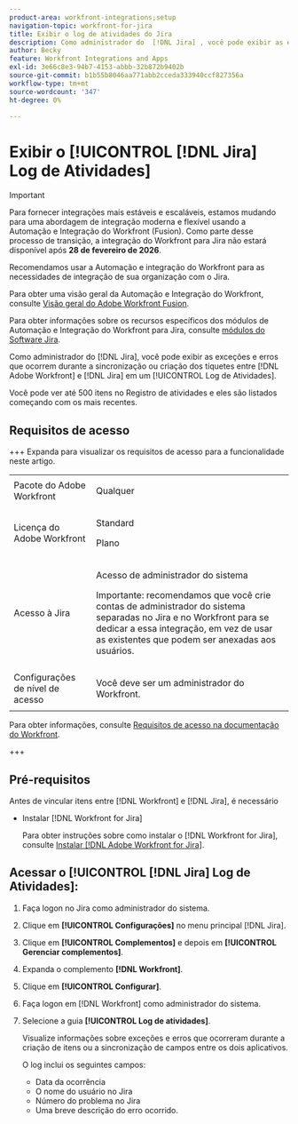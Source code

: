 ```yaml
---
product-area: workfront-integrations;setup
navigation-topic: workfront-for-jira
title: Exibir o log de atividades do Jira
description: Como administrador do  [!DNL Jira] , você pode exibir as exceções e erros que ocorrem durante a sincronização ou criação dos tíquetes entre o  [!DNL Adobe Workfront] e o [!DNL Jira] em um Log de atividades.
author: Becky
feature: Workfront Integrations and Apps
exl-id: 3e66c8e3-94b7-4153-abbb-32b872b9402b
source-git-commit: b1b55b8046aa771abb2cceda333940ccf827356a
workflow-type: tm+mt
source-wordcount: '347'
ht-degree: 0%

---
```


# Exibir o [!UICONTROL [!DNL Jira] Log de Atividades]

>[!IMPORTANT]
>
>Para fornecer integrações mais estáveis e escaláveis, estamos mudando para uma abordagem de integração moderna e flexível usando a Automação e Integração do Workfront (Fusion). Como parte desse processo de transição, a integração do Workfront para Jira não estará disponível após **28 de fevereiro de 2026**.
>
>Recomendamos usar a Automação e integração do Workfront para as necessidades de integração de sua organização com o Jira.
>
>Para obter uma visão geral da Automação e Integração do Workfront, consulte [Visão geral do Adobe Workfront Fusion](https://experienceleague.adobe.com/pt-br/docs/workfront-fusion/using/get-started-with-fusion/understand-workfront-fusion/workfront-fusion-overview).
>
>Para obter informações sobre os recursos específicos dos módulos de Automação e Integração do Workfront para Jira, consulte [módulos do Software Jira](https://experienceleague.adobe.com/pt-br/docs/workfront-fusion/using/references/apps-and-their-modules/third-party-app-connectors/jira-software-modules).

<!--

>[!IMPORTANT]
>
>To deliver more stable and scalable integrations, we're shifting to a modern, flexible integration approach using Workfront Automation and Integration (Fusion). As part of this transition process, the Workfront for Jira integration will not be available after **February 28, 2026**. 
>
>We recommend using Workfront Automation and Integration for your organization's integration needs with Jira. 
>
>Eight ready-to-use Workfront Automation and Integration templates for Jira will be available by August to help replicate common workflows and accelerate implementation. Templates are fully customizable to meet specific business needs and can be extended as requirements evolve. 
> 
>For an overview of Workfront Automation and Integration, see [Adobe Workfront Fusion overview](https://experienceleague.adobe.com/pt-br/docs/workfront-fusion/using/get-started-with-fusion/understand-workfront-fusion/workfront-fusion-overview). 
>
>For information about the specific capabilities of the Workfront Automation and Integration modules for Jira, see [Jira Software modules](https://experienceleague.adobe.com/pt-br/docs/workfront-fusion/using/references/apps-and-their-modules/third-party-app-connectors/jira-software-modules). 

-->

Como administrador do [!DNL Jira], você pode exibir as exceções e erros que ocorrem durante a sincronização ou criação dos tíquetes entre [!DNL Adobe Workfront] e [!DNL Jira] em um [!UICONTROL Log de Atividades].

Você pode ver até 500 itens no Registro de atividades e eles são listados começando com os mais recentes.

## Requisitos de acesso

+++ Expanda para visualizar os requisitos de acesso para a funcionalidade neste artigo.

<table style="table-layout:auto"> 
 <col> 
 <col> 
 <tbody> 
  <tr> 
   <td role="rowheader">Pacote do Adobe Workfront</td> 
   <td><p>Qualquer</p>
   </td> 
  </tr> 
  <tr> 
   <td role="rowheader">Licença do Adobe Workfront</td> 
   <td><p>Standard </p>
       <p>Plano </p>
   </td>
  </tr> 
  <tr> 
   <td role="rowheader">Acesso à Jira</td> 
   <td> <p>Acesso de administrador do sistema</p> <p>Importante: recomendamos que você crie contas de administrador do sistema separadas no Jira e no Workfront para se dedicar a essa integração, em vez de usar as existentes que podem ser anexadas aos usuários.</p> </td> 
  </tr> 
  <tr> 
   <td role="rowheader">Configurações de nível de acesso</td> 
   <td> <p>Você deve ser um administrador do Workfront.</p> </td> 
  </tr> 
 </tbody> 
</table>

Para obter informações, consulte [Requisitos de acesso na documentação do Workfront](/help/quicksilver/administration-and-setup/add-users/access-levels-and-object-permissions/access-level-requirements-in-documentation.md).

+++

## Pré-requisitos

Antes de vincular itens entre [!DNL Workfront] e [!DNL Jira], é necessário

* Instalar [!DNL Workfront for Jira]

  Para obter instruções sobre como instalar o [!DNL Workfront for Jira], consulte [Instalar [!DNL Adobe Workfront for Jira]](../../workfront-integrations-and-apps/use-workfront-with-jira/install-workfront-for-jira.md).

## Acessar o [!UICONTROL [!DNL Jira] Log de Atividades]:

1. Faça logon no Jira como administrador do sistema.
1. Clique em **[!UICONTROL Configurações]** no menu principal [!DNL Jira].
1. Clique em **[!UICONTROL Complementos]** e depois em **[!UICONTROL Gerenciar complementos]**.

1. Expanda o complemento **[!DNL Workfront]**.
1. Clique em **[!UICONTROL Configurar]**.
1. Faça logon em [!DNL Workfront] como administrador do sistema.
1. Selecione a guia **[!UICONTROL Log de atividades]**.

   Visualize informações sobre exceções e erros que ocorreram durante a criação de itens ou a sincronização de campos entre os dois aplicativos.

   O log inclui os seguintes campos:

   * Data da ocorrência
   * O nome do usuário no Jira
   * Número do problema no Jira
   * Uma breve descrição do erro ocorrido.
